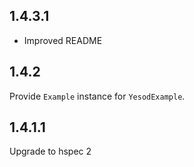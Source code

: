 ## 1.4.3.1

* Improved README

## 1.4.2

Provide `Example` instance for `YesodExample`.

## 1.4.1.1

Upgrade to hspec 2
